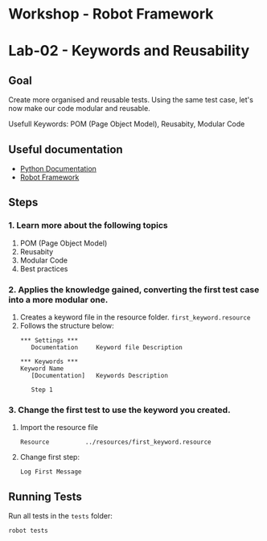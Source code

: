 # Workshop - Robot Framework

# Lab-02 - Keywords and Reusability

## Goal
Create more organised and reusable tests. Using the same test case, let's now make our code modular and reusable.

Usefull Keywords: POM (Page Object Model), Reusabity, Modular Code


## Useful documentation

- [Python Documentation](https://docs.python.org/3/reference/index.html)
- [Robot Framework](https://robotframework.org/robotframework/latest/RobotFrameworkUserGuide.html)


## Steps

### 1. Learn more about the following topics
1. POM (Page Object Model)
2. Reusabity
3. Modular Code
4. Best practices 

### 2. Applies the knowledge gained, converting the first test case into a more modular one.
1. Creates a keyword file in the resource folder. ```first_keyword.resource```
2. Follows the structure below:
   ```
   *** Settings ***
      Documentation     Keyword file Description

   *** Keywords ***
   Keyword Name
      [Documentation]   Keywords Description
      
      Step 1
    ```


### 3. Change the first test to use the keyword you created.
1. Import the resource file
   ```
   Resource          ../resources/first_keyword.resource
   ```
2. Change first step:
   ```
   Log First Message
   ```


## Running Tests
Run all tests in the `tests` folder:
```pwsh
robot tests
```
